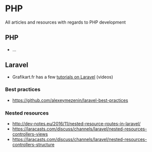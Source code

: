 # PHP

All articles and resources with regards to PHP development

## PHP

  * ...

## Laravel

  * Grafikart.fr has a few [tutorials on Laravel](https://www.grafikart.fr/tutoriels/laravel) (videos)

### Best practices

  * https://github.com/alexeymezenin/laravel-best-practices

### Nested resources

  * http://dev-notes.eu/2016/11/nested-resource-routes-in-laravel/
  * https://laracasts.com/discuss/channels/laravel/nested-resources-controllers-views
  * https://laracasts.com/discuss/channels/laravel/nested-resources-controllers-structure

